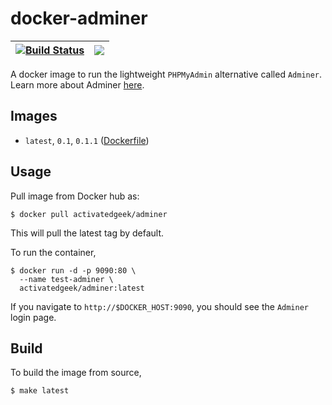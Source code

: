 # docker-adminer

| [![Build Status](https://travis-ci.org/activatedgeek/docker-adminer.svg?branch=master)](https://travis-ci.org/activatedgeek/docker-adminer) | [![](https://badge.imagelayers.io/activatedgeek/adminer.svg)](https://hub.docker.com/r/activatedgeek/adminer) |
|:-:|:-:|

A docker image to run the lightweight `PHPMyAdmin` alternative called `Adminer`.
Learn more about Adminer [here](https://www.adminer.org).

## Images

* `latest`, `0.1`, `0.1.1` ([Dockerfile](./))

## Usage

Pull image from Docker hub as:
```
$ docker pull activatedgeek/adminer
```

This will pull the latest tag by default.

To run the container,
```
$ docker run -d -p 9090:80 \
  --name test-adminer \
  activatedgeek/adminer:latest
```

If you navigate to `http://$DOCKER_HOST:9090`, you should see the `Adminer` login page.

## Build

To build the image from source,
```
$ make latest
```
